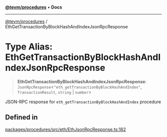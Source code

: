 [**@tevm/procedures**](../README.md) • **Docs**

***

[@tevm/procedures](../globals.md) / EthGetTransactionByBlockHashAndIndexJsonRpcResponse

# Type Alias: EthGetTransactionByBlockHashAndIndexJsonRpcResponse

> **EthGetTransactionByBlockHashAndIndexJsonRpcResponse**: `JsonRpcResponse`\<`"eth_getTransactionByBlockHashAndIndex"`, `TransactionResult`, `string` \| `number`\>

JSON-RPC response for `eth_getTransactionByBlockHashAndIndex` procedure

## Defined in

[packages/procedures/src/eth/EthJsonRpcResponse.ts:182](https://github.com/qbzzt/tevm-monorepo/blob/main/packages/procedures/src/eth/EthJsonRpcResponse.ts#L182)
